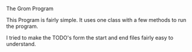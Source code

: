 The Grom Program

This Program is fairly simple. It uses one class with a few methods to run the program.

I tried to make the TODO's form the start and end files fairly easy to understand.
